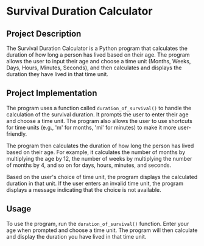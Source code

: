 # Survival Duration Calculator

## Project Description

The Survival Duration Calculator is a Python program that calculates the duration of how long a person has lived based on their age. The program allows the user to input their age and choose a time unit (Months, Weeks, Days, Hours, Minutes, Seconds), and then calculates and displays the duration they have lived in that time unit.

## Project Implementation

The program uses a function called `duration_of_survival()` to handle the calculation of the survival duration. It prompts the user to enter their age and choose a time unit. The program also allows the user to use shortcuts for time units (e.g., 'm' for months, 'mi' for minutes) to make it more user-friendly.

The program then calculates the duration of how long the person has lived based on their age. For example, it calculates the number of months by multiplying the age by 12, the number of weeks by multiplying the number of months by 4, and so on for days, hours, minutes, and seconds.

Based on the user's choice of time unit, the program displays the calculated duration in that unit. If the user enters an invalid time unit, the program displays a message indicating that the choice is not available.

## Usage

To use the program, run the `duration_of_survival()` function. Enter your age when prompted and choose a time unit. The program will then calculate and display the duration you have lived in that time unit.
